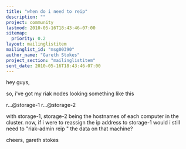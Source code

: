 ```yaml
---
title: "when do i need to reip"
description: ""
project: community
lastmod: 2010-05-16T18:43:46-07:00
sitemap:
  priority: 0.2
layout: mailinglistitem
mailinglist_id: "msg00390"
author_name: "Gareth Stokes"
project_section: "mailinglistitem"
sent_date: 2010-05-16T18:43:46-07:00
---
```



hey guys,

so, i've got my riak nodes looking something like this

r...@storage-1
r...@storage-2

with storage-1, storage-2 being the hostnames of each computer in the
cluster. now, if i were to reassign the ip address to storage-1 would i
still need to "riak-admin reip " the data on that machine?

cheers,
gareth stokes
